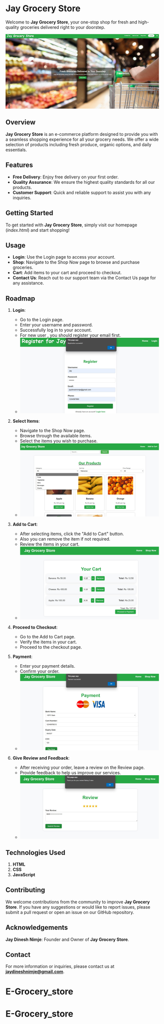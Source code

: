 ﻿# **Jay Grocery Store**

Welcome to **Jay Grocery Store**, your one-stop shop for fresh and high-quality groceries delivered right to your doorstep.

![imgage_alt](https://github.com/Jay00101/Grocery_store/blob/a3a72f690decadfd9959173fb0b542450d2152cc/image1.jpg)

## **Overview**
**Jay Grocery Store** is an e-commerce platform designed to provide you with a seamless shopping experience for all your grocery needs. We offer a wide selection of products including fresh produce, organic options, and daily essentials.

## **Features**
- **Free Delivery**: Enjoy free delivery on your first order.
- **Quality Assurance**: We ensure the highest quality standards for all our products.
- **Customer Support**: Quick and reliable support to assist you with any inquiries.

## **Getting Started**
To get started with **Jay Grocery Store**, simply visit our homepage (_index.html_) and start shopping!

## **Usage**
- **Login**: Use the Login page to access your account.
- **Shop**: Navigate to the Shop Now page to browse and purchase groceries.
- **Cart**: Add items to your cart and proceed to checkout.
- **Contact Us**: Reach out to our support team via the Contact Us page for any assistance.

## **Roadmap**
1. **Login**:
    - Go to the Login page.
    - Enter your username and password.
    - Successfully log in to your account.
    - For  new user , you should register your email first.
    - ![imag_alt](https://github.com/Jay00101/Grocery_store/blob/2a009478516b056082b783053ed44e97bb4d4f3f/image8.jpg)
2. **Select Items**:
    - Navigate to the Shop Now page.
    - Browse through the available items.
    - Select the items you wish to purchase.
    - ![image_alt](https://github.com/Jay00101/Grocery_store/blob/ce0498a4cff77c6362f0205300aee921ef2d8c54/image3.jpg)

3. **Add to Cart**:
    - After selecting items, click the "Add to Cart" button.
    - Also you can remove the item if not required.
    - Review the items in your cart.
    - ![image_alt](https://github.com/Jay00101/Grocery_store/blob/d61a01d9700bdc78c2060b36ab9b9ffbc6aeba54/image5.jpg)

4. **Proceed to Checkout**:
    - Go to the Add to Cart page.
    - Verify the items in your cart.
    - Proceed to the checkout page.

5. **Payment**:
    - Enter your payment details.
    - Confirm your order.
    - ![image_alt](https://github.com/Jay00101/Grocery_store/blob/e5ac21f69019929d39faba7207b069e25a282d77/image6.jpg)

6. **Give Review and Feedback**:
    - After receiving your order, leave a review on the Review page.
    - Provide feedback to help us improve our services.
    - ![image_alt](https://github.com/Jay00101/Grocery_store/blob/91b57a2b6a1d49ac05b3b58741e2c5a75452504d/image7.jpg)

## **Technologies Used**
1. **HTML**
2. **CSS**
3. **JavaScript**

## **Contributing**
We welcome contributions from the community to improve **Jay Grocery Store**. If you have any suggestions or would like to report issues, please submit a pull request or open an issue on our GitHub repository.

## **Acknowledgements**
**Jay Dinesh Nimje**: Founder and Owner of **Jay Grocery Store**.

## **Contact**
For more information or inquiries, please contact us at **jaydineshnimje@gmail.com**.
# E-Grocery_store
# E-Grocery_store
